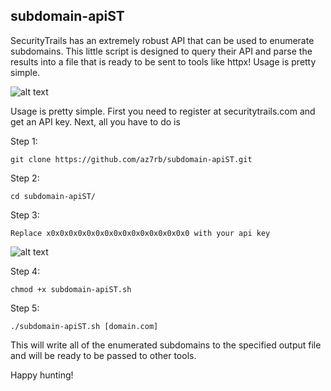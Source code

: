 ## subdomain-apiST

SecurityTrails has an extremely robust API that can be used to enumerate subdomains.
This little script is designed to query their API and parse the results into a file that is ready to be sent to tools like httpx!
Usage is pretty simple.

![alt text](https://i.ibb.co/vjyg7my/Screenshot.png)


Usage is pretty simple. First you need to register at securitytrails.com and get an API key. Next, all you have to do is

Step 1:
```
git clone https://github.com/az7rb/subdomain-apiST.git
```
Step 2:
```
cd subdomain-apiST/
```
Step 3:
```
Replace x0x0x0x0x0x0x0x0x0x0x0x0x0x0x0x0 with your api key
```
![alt text](https://i.ibb.co/qsYkdqb/apikey.png)

Step 4:
```
chmod +x subdomain-apiST.sh
```
Step 5:
```
./subdomain-apiST.sh [domain.com]
```

This will write all of the enumerated subdomains to the specified output file and will be ready to be passed to other tools.

Happy hunting!
